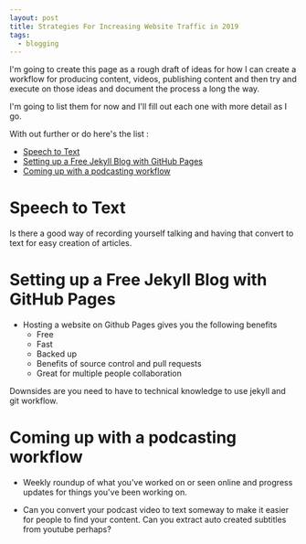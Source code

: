 ```yaml
---
layout: post
title: Strategies For Increasing Website Traffic in 2019
tags:
  - blogging
---
```


I'm going to create this page as a rough draft of ideas for how I can create a workflow for producing content, videos, publishing content and then try and execute on those ideas and document the process a long the way.

I'm going to list them for now and I'll fill out each one with more detail as I go.

With out further or do here's the list :

<!-- TOC depthFrom:1 depthTo:6 withLinks:1 updateOnSave:1 orderedList:0 -->

- [Speech to Text](#speech-to-text)
- [Setting up a Free Jekyll Blog with GitHub Pages](#setting-up-a-free-jekyll-blog-with-github-pages)
- [Coming up with a podcasting workflow](#coming-up-with-a-podcasting-workflow)

<!-- /TOC -->

# Speech to Text

Is there a good way of recording yourself talking and having that convert to text for easy creation of articles.

# Setting up a Free Jekyll Blog with GitHub Pages

* Hosting a website on Github Pages gives you the following benefits
  * Free
  * Fast
  * Backed up
  * Benefits of source control and pull requests
  * Great for multiple people collaboration

Downsides are you need to have to technical knowledge to use jekyll and git workflow.


# Coming up with a podcasting workflow

* Weekly roundup of what you've worked on or seen online and progress updates for things
you've been working on.

* Can you convert your podcast video to text someway to make it easier for people to find your content. Can you extract auto created subtitles from youtube perhaps?
